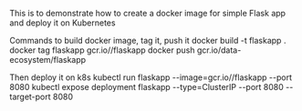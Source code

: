 This is to demonstrate how to create a docker image for simple Flask app
and deploy it on Kubernetes

Commands to build docker image, tag it, push it
	docker build -t flaskapp .
	docker tag flaskapp gcr.io/<GCP project ID>/flaskapp
	docker push gcr.io/data-ecosystem/flaskapp


Then deploy it on k8s
	kubectl run flaskapp --image=gcr.io/<GCP project ID>/flaskapp --port 8080
	kubectl expose deployment flaskapp --type=ClusterIP --port 8080 --target-port 8080